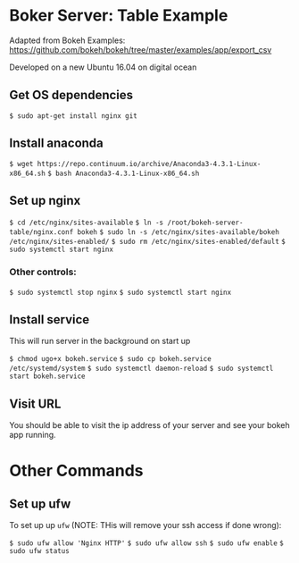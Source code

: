 # Boker Server: Table Example

Adapted from Bokeh Examples: https://github.com/bokeh/bokeh/tree/master/examples/app/export_csv

Developed on a new Ubuntu 16.04 on digital ocean

## Get OS dependencies

`$ sudo apt-get install nginx git`

## Install anaconda
 
`$ wget https://repo.continuum.io/archive/Anaconda3-4.3.1-Linux-x86_64.sh`
`$ bash Anaconda3-4.3.1-Linux-x86_64.sh`

## Set up nginx

`$ cd /etc/nginx/sites-available`
`$ ln -s /root/bokeh-server-table/nginx.conf bokeh`
`$ sudo ln -s /etc/nginx/sites-available/bokeh /etc/nginx/sites-enabled/`
`$ sudo rm /etc/nginx/sites-enabled/default`
`$ sudo systemctl start nginx`

### Other controls: 
 
`$ sudo systemctl stop nginx`
`$ sudo systemctl start nginx`

## Install service

This will run server in the background on start up

`$ chmod ugo+x bokeh.service`
`$ sudo cp bokeh.service /etc/systemd/system`
`$ sudo systemctl daemon-reload`
`$ sudo systemctl start bokeh.service`

## Visit URL

You should be able to visit the ip address of your server and see your bokeh app running.

# Other Commands

## Set up ufw

To set up up `ufw` (NOTE: THis will remove your ssh access if done wrong):
 
`$ sudo ufw allow 'Nginx HTTP'`
`$ sudo ufw allow ssh`
`$ sudo ufw enable`
`$ sudo ufw status`